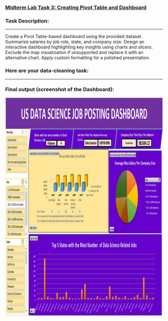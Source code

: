### <ins>Midterm Lab Task 3: Creating Pivot Table and Dashboard<ins>
### Task Description:
<hr>
Create a Pivot Table-based dashboard using the provided dataset. Summarize salaries by job role, state, and company size. Design an interactive dashboard highlighting key insights using charts and slicers. Exclude the map visualization if unsupported and replace it with an alternative chart. Apply custom formatting for a polished presentation.

### Here are your data-cleaning task:
<hr>

### Final output (screenshot of the Dashboard):

<img src="Dashboard task3.PNG" width="1000" height="700"> <br>
